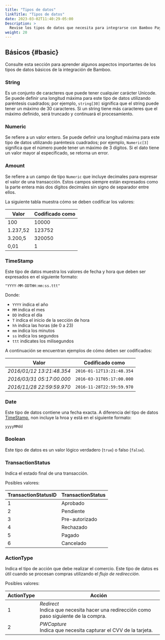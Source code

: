 ```yaml
---
title: "Tipos de datos"
linkTitle: "Tipos de datos"
date: 2023-03-02T11:40:29-05:00
Description: >
  Revise los tipos de datos que necesita para integrarse con Bamboo Payment.
weight: 20
---
```


## Básicos {#basic}
Consulte esta sección para aprender algunos aspectos importantes de los tipos de datos básicos de la integración de Bamboo.

### String
Es un conjunto de caracteres que puede tener cualquier carácter Unicode. Se puede definir una longitud máxima para este tipo de datos utilizando paréntesis cuadrados; por ejemplo, `string[30]` significa que el string puede tener un máximo de 30 caracteres. Si un string tiene más caracteres que el máximo definido, será truncado y continuará el procesamiento.

### Numeric
Se refiere a un valor entero. Se puede definir una longitud máxima para este tipo de datos utilizando paréntesis cuadrados; por ejemplo, `Numeric[3]` significa que el número puede tener un máximo de 3 dígitos. Si el dato tiene un valor mayor al especificado, se retorna un error.

### Amount
Se refiere a un campo de tipo `Numeric` que incluye decimales para expresar el valor de una transacción. 
Estos campos siempre están expresados como la parte entera más dos dígitos decimales sin signo de separador entre ellos. 

La siguiente tabla muestra cómo se deben codificar los valores:

<div id="shortTable"></div>

| Valor | Codificado como |
|---|---|
| 100 | 10000 |
| 1.237,52 | 123752 |
| 3.200,5 | 320050 |
| 0,01 | 1 |

### TimeStamp
Este tipo de datos muestra los valores de fecha y hora que deben ser expresados en el siguiente formato:

`"YYYY-MM-DDTHH:mm:ss.ttt"`

Donde:

* `YYYY` indica el año
* `MM` indica el mes
* `DD` indica el día
* `T` indica el inicio de la sección de hora
* `hh` indica las horas (de 0 a 23)
* `mm`  indica los minutos
* `ss` indica los segundos
* `ttt` indicates los milisegundos

A continuación se encuentran ejemplos de cómo deben ser codificados:

<div id="shortTable"></div>

| Valor | Codificado como |
|---|---|
| _2016/01/12 13:21:48.354_ | `2016-01-12T13:21:48.354` |
| _2016/03/31 05:17:00.000_ | `2016-03-31T05:17:00.000` |
| _2016/11/28 22:59:59.970_ | `2016-11-28T22:59:59.970` |

### Date
Este tipo de datos contiene una fecha exacta. A diferencia del tipo de datos [TimeStamp](#TimeStamp), non incluye la hroa y está en el siguiente formato:

`yyyyMMdd`

### Boolean
Este tipo de datos es un valor lógico verdadero (`true`) o falso (`false`).

### TransactionStatus
Indica el estado final de una transacción.

Posibles valores:

<div id="shortTable"></div>

| TransactionStatusID | TransactionStatus |
|---|---|
| 1 | Aprobado |
| 2 | Pendiente |
| 3 | Pre-autorizado |
| 4 | Rechazado |
| 5 | Pagado |
| 6 | Cancelado |

### ActionType
Indica el tipo de acción que debe realizar el comercio. Este tipo de datos es útil cuando se procesan compras utilizando el _flujo de redirección_.

Posibles valores:

<div id="shortTable"></div>

| ActionType | Acción |
|---|---|
| 1 | _Redirect_<br>Indica que necesita hacer una redirección como paso siguiente de la compra. |
| 2 | _PWCapture_<br>Indica que necesita capturar el CVV de la tarjeta. |